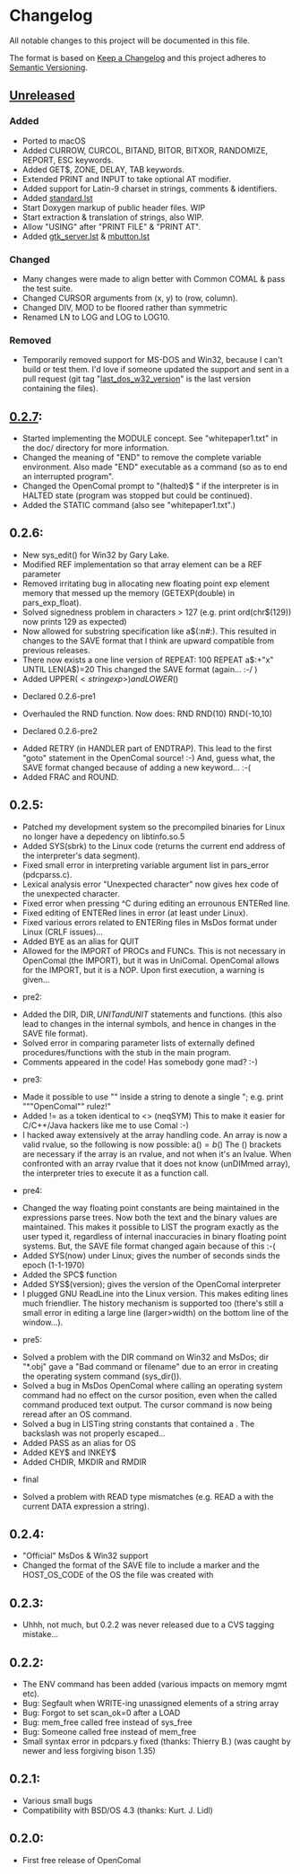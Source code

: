 # Changelog
All notable changes to this project will be documented in this file.

The format is based on [Keep a Changelog](http://keepachangelog.com/en/1.0.0/)
and this project adheres to [Semantic Versioning](http://semver.org/spec/v2.0.0.html).

## [Unreleased]
### Added
- Ported to macOS
- Added CURROW, CURCOL, BITAND, BITOR, BITXOR, RANDOMIZE, REPORT, ESC
  keywords.
- Added GET$, ZONE, DELAY, TAB keywords.
- Extended PRINT and INPUT to take optional AT modifier.
- Added support for Latin-9 charset in strings, comments & identifiers.
- Added [standard.lst](samples/examples/standard.lst)
- Start Doxygen markup of public header files. WIP
- Start extraction & translation of strings, also WIP.
- Allow "USING" after "PRINT FILE" & "PRINT AT".
- Added [gtk_server.lst](samples/examples/gtk_server.lst) & [mbutton.lst](samples/examples/mbutton.lst)

### Changed
- Many changes were made to align better with Common COMAL & pass the test suite.
- Changed CURSOR arguments from (x, y) to (row, column).
- Changed DIV, MOD to be floored rather than symmetric
- Renamed LN to LOG and LOG to LOG10.

### Removed
- Temporarily removed support for MS-DOS and Win32, because I can't
  build or test them. I'd love if someone updated the support and
  sent in a pull request (git tag "[last_dos_w32_version](https://github.com/poldy/OpenCOMAL/releases/tag/last_dos_w32_version)" is the
  last version containing the files).

## [0.2.7]:
- Started implementing the MODULE concept. See "whitepaper1.txt"
  in the doc/ directory for more information.
- Changed the meaning of "END" to remove the complete variable
  environment. Also made "END" executable as a command (so as to
  end an interrupted program".
- Changed the OpenComal prompt to "(halted)$ " if the
  interpreter is in HALTED state (program was stopped but could
  be continued).
- Added the STATIC command (also see "whitepaper1.txt".)

## 0.2.6:
- New sys_edit() for Win32 by Gary Lake.
- Modified REF implementation so that array element can be a REF
  parameter
- Removed irritating bug in allocating new floating point exp
  element memory that messed up the memory (GETEXP(double) in
  pars_exp_float).
- Solved signedness problem in characters > 127
  (e.g. print ord(chr$(129)) now prints 129 as expected)
- Now allowed for substring specification like
  a$(:n#:). This resulted in changes to the SAVE format that I
  think are upward compatible from previous releases.
- There now exists a one line version of REPEAT:
       100 REPEAT a$:+"x" UNTIL LEN(A$)=20
  This changed the SAVE format (again... :-/ )
- Added UPPER$(<stringexp>) and LOWER$(<stringexp>)
* Declared 0.2.6-pre1
- Overhauled the RND function. Now does:
  RND 
  RND(10)
  RND(-10,10)
* Declared 0.2.6-pre2
- Added RETRY (in HANDLER part of ENDTRAP). This lead to the
  first "goto" statement in the OpenComal source! :-)
  And, guess what, the SAVE format changed because of adding a
  new keyword...  :-(
- Added FRAC and ROUND.

## 0.2.5:
- Patched my development system so the precompiled binaries for Linux
  no longer have a depedency on libtinfo.so.5
- Added SYS(sbrk) to the Linux code (returns the current end 
  address of the interpreter's data segment).
- Fixed small error in interpreting variable argument list in
  pars_error (pdcparss.c).
- Lexical analysis error "Unexpected character" now gives hex
  code of the unexpected character.
- Fixed error when pressing ^C during editing an errounous
  ENTERed line.
- Fixed editing of ENTERed lines in error (at least under Linux).
- Fixed various errors related to ENTERing files in MsDos format
  under Linux (CRLF issues)...
- Added BYE as an alias for QUIT
- Allowed for the IMPORT of PROCs and FUNCs. This is not
  necessary in OpenComal (the IMPORT), but it was in UniComal.
  OpenComal allows for the IMPORT, but it is a NOP. Upon first
  execution, a warning is given...
* pre2:
- Added the DIR, DIR$, UNIT and UNIT$ statements and functions.
  (this also lead to changes in the internal symbols, and hence
  in changes in the SAVE file format).
- Solved error in comparing parameter lists of externally
  defined procedures/functions with the stub in the main
  program.
- Comments appeared in the code! Has somebody gone mad? :-)
* pre3:
- Made it possible to use "" inside a string to denote a single
  "; e.g. print """OpenComal"" rulez!"
- Added != as a token identical to <> (neqSYM)
  This to make it easier for C/C++/Java hackers like me to use
  Comal :-)
- I hacked away extensively at the array handling code. An array
  is now a valid rvalue, so the following is now possible:
        a$()=b$()
  The () brackets are necessary if the array is an rvalue, and
  not when it's an lvalue.
  When confronted with an array rvalue that it does not know
  (unDIMmed array), the interpreter tries to execute it as a
  function call.
* pre4:
- Changed the way floating point constants are being maintained
  in the expressions parse trees. Now both the text and the
  binary values are maintained. This makes it possible to LIST
  the program exactly as the user typed it, regardless of internal
  inaccuracies in binary floating point systems.
  But, the SAVE file format changed again because of this :-(
- Added SYS(now) under Linux; gives the number of seconds sinds 
  the epoch (1-1-1970)
- Added the SPC$ function
- Added SYS$(version); gives the version of the OpenComal 
  interpreter
- I plugged GNU ReadLine into the Linux version. This makes 
  editing lines much friendlier. The history mechanism is 
  supported too (there's still a small error in editing a large 
  line (larger>width) on the bottom line of the window...).
* pre5:
- Solved a problem with the DIR command on Win32 and MsDos; 
  dir "*.obj" gave a "Bad command or filename" due to an error
  in creating the operating system command (sys_dir()).
- Solved a bug in MsDos OpenComal where calling an operating system
  command had no effect on the cursor position, even when the
  called command produced text output. The cursor command is now 
  being reread after an OS command.
- Solved a bug in LISTing string constants that contained a \. The
  backslash was not properly escaped...
- Added PASS as an alias for OS
- Added KEY$ and INKEY$
- Added CHDIR, MKDIR and RMDIR
* final
- Solved a problem with READ type mismatches (e.g. READ a with 
  the current DATA expression a string).

## 0.2.4:
- "Official" MsDos & Win32 support
- Changed the format of the SAVE file to include a marker and
  the HOST_OS_CODE of the OS the file was created with

## 0.2.3:
- Uhhh, not much, but 0.2.2 was never released due to a CVS tagging
  mistake...

## 0.2.2:
- The ENV command has been added (various impacts on memory mgmt etc).
- Bug: Segfault when WRITE-ing unassigned elements of a string array
- Bug: Forgot to set scan_ok=0 after a LOAD
- Bug: mem_free called free instead of sys_free
- Bug: Someone called free instead of mem_free
- Small syntax error in pdcpars.y fixed (thanks: Thierry B.)
  (was caught by newer and less forgiving bison 1.35)

## 0.2.1:
- Various small bugs
- Compatibility with BSD/OS 4.3 (thanks: Kurt. J. Lidl)

## 0.2.0:
- First free release of OpenComal

[Unreleased]: https://github.com/poldy/OpenCOMAL/compare/v0.2.7-pre1...HEAD
[0.2.7]: https://github.com/poldy/OpenCOMAL/compare/v0.2.6...v0.2.7
